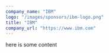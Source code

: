 ```yaml
---
company_name: "IBM"
logo: "/images/sponsors/ibm-logo.png"
title: "IBM"
company_url: "https://www.ibm.com"
---
```


here is some content